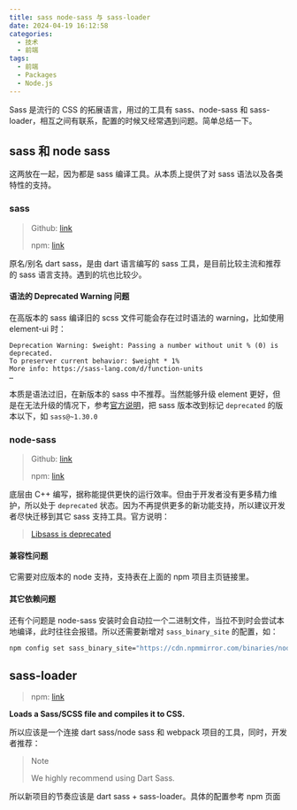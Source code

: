 ```yaml
---
title: sass node-sass 与 sass-loader
date: 2024-04-19 16:12:58
categories:
  - 技术
  - 前端
tags:
  - 前端
  - Packages
  - Node.js
---
```


Sass 是流行的 CSS 的拓展语言，用过的工具有 sass、node-sass 和 sass-loader，相互之间有联系，配置的时候又经常遇到问题。简单总结一下。

## sass 和 node sass

这两放在一起，因为都是 sass 编译工具。从本质上提供了对 sass 语法以及各类特性的支持。

<!-- more -->

### sass

> Github: [link](https://github.com/sass/dart-sass)
>
> npm: [link](https://www.npmjs.com/package/sass)

原名/别名 dart sass，是由 dart 语言编写的 sass 工具，是目前比较主流和推荐的 sass 语言支持。遇到的坑也比较少。

#### 语法的 Deprecated Warning 问题

在高版本的 sass 编译旧的 scss 文件可能会存在过时语法的 warning，比如使用 element-ui 时：

```
Deprecation Warning: $weight: Passing a number without unit % (0) is deprecated.
To preserver current behavior: $weight * 1%
More info: https://sass-lang.com/d/function-units
…
```

本质是语法过旧，在新版本的 sass 中不推荐。当然能够升级 element 更好，但是在无法升级的情况下，参考[官方说明](https://sass-lang.com/d/function-units)，把 sass 版本改到标记 `deprecated` 的版本以下，如 `sass@~1.30.0`

### node-sass

> Github: [link](https://github.com/sass/node-sass)
>
> npm: [link](https://www.npmjs.com/package/node-sass)

底层由 C++ 编写，据称能提供更快的运行效率。但由于开发者没有更多精力维护，所以处于 `deprecated` 状态。因为不再提供更多的新功能支持，所以建议开发者尽快迁移到其它 sass 支持工具。官方说明：

> [Libsass is deprecated](https://sass-lang.com/blog/libsass-is-deprecated)

#### 兼容性问题

它需要对应版本的 node 支持，支持表在上面的 npm 项目主页链接里。

#### 其它依赖问题

还有个问题是 node-sass 安装时会自动拉一个二进制文件，当拉不到时会尝试本地编译，此时往往会报错。所以还需要新增对 `sass_binary_site` 的配置，如：

```bash
npm config set sass_binary_site="https://cdn.npmmirror.com/binaries/node-sass
```

## sass-loader

> npm: [link](https://www.npmjs.com/package/sass-loader)

**Loads a Sass/SCSS file and compiles it to CSS.**

所以应该是一个连接 dart sass/node sass 和 webpack 项目的工具，同时，开发者推荐：

> Note
>
> We highly recommend using Dart Sass.

所以新项目的节奏应该是 dart sass + sass-loader。具体的配置参考 npm 页面
